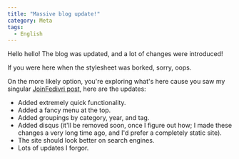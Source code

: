 ```yaml
---
title: "Massive blog update!"
category: Meta
tags:
  - English
---
```


Hello hello! The blog was updated,
and a lot of changes were introduced!

If you were here when the stylesheet was borked, sorry, oops.

On the more likely option, you're exploring what's here cause you saw my singular
[JoinFedivri post](https://laxla.quest/blog/fedivri/2024/11/28/joinfedivri.html),
here are the updates:
* Added extremely quick functionality.
* Added a fancy menu at the top.
* Added groupings by category, year, and tag.
* Added disqus (it'll be removed soon, once I figure out how; I made these changes a very long time ago, and I'd prefer a completely static site).
* The site should look better on search engines.
* Lots of updates I forgor.
